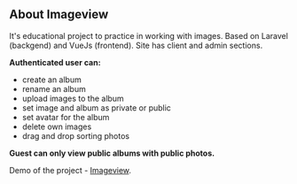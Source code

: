 ## About Imageview
It's educational project to practice in working with images. Based on Laravel (backgend) and VueJs (frontend). 
Site has client and admin sections.

**Authenticated user can:**

- create an album
- rename an album
- upload images to the album
- set image and album as private or public
- set avatar for the album
- delete own images
- drag and drop sorting photos

**Guest can only view public albums with public photos.**

Demo of the project - [Imageview](https://imageview.herokuapp.com).